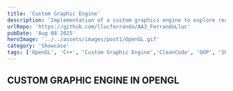 ```yaml
---
title: 'Custom Graphic Engine'
description: 'Implementation of a custom graphics engine to explore real-time illumination'
urlRepo: 'https://github.com/llucferrando/AA3_FerrandoLluc'
pubDate: 'Aug 08 2025'
heroImage: '../../assets/images/post1/OpenGL.gif'
category: 'Showcase'
tags: ['OpenGL', 'C++', 'Custom Graphic Engine','CleanCode', 'OOP', 'SOLID']
---
```


<h2 class="font-extrabold">
  CUSTOM GRAPHIC ENGINE IN OPENGL
</h2>


